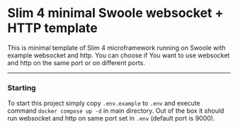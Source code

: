 Slim 4 minimal Swoole websocket + HTTP template
===

This is minimal template of Slim 4 microframework running on Swoole with example websocket and http. 
You can choose if You want to use websocket and http on the same port or on different ports.

---
### Starting

To start this project simply copy `.env.example` to `.env` and execute command `docker compose up -d` in main directory. Out of the box it should run websocket and http on same port set in `.env` (default port is 9000).